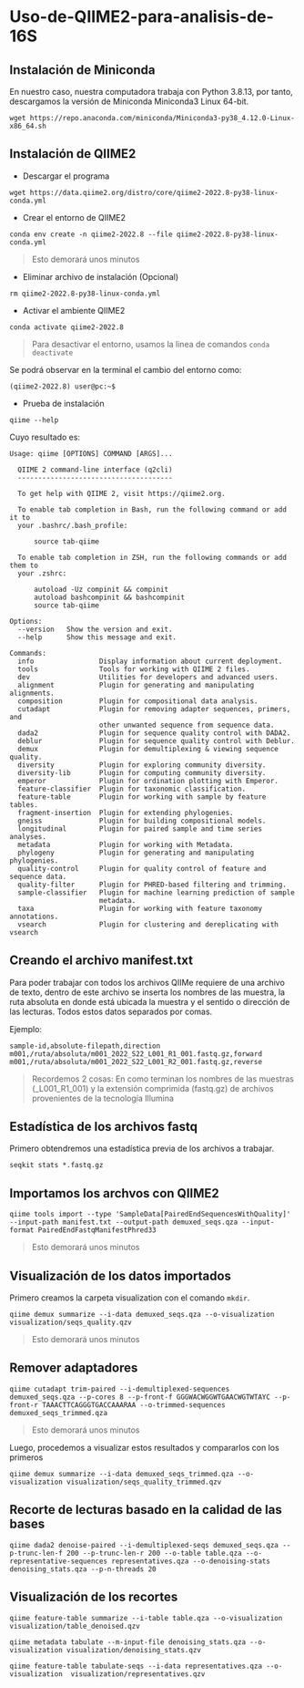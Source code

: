 # Uso-de-QIIME2-para-analisis-de-16S

## Instalación de Miniconda

En nuestro caso, nuestra computadora trabaja con Python 3.8.13, por tanto, descargamos la versión de Miniconda Miniconda3 Linux 64-bit.

```
wget https://repo.anaconda.com/miniconda/Miniconda3-py38_4.12.0-Linux-x86_64.sh
```

## Instalación de QIIME2

* Descargar el programa

```
wget https://data.qiime2.org/distro/core/qiime2-2022.8-py38-linux-conda.yml
```

* Crear el entorno de QIIME2

```
conda env create -n qiime2-2022.8 --file qiime2-2022.8-py38-linux-conda.yml
```

> Esto demorará unos minutos 

* Eliminar archivo de instalación (Opcional) 

```
rm qiime2-2022.8-py38-linux-conda.yml
```

* Activar el ambiente QIIME2

```
conda activate qiime2-2022.8
```

> Para desactivar el entorno, usamos la linea de comandos `conda deactivate`

Se podrá observar en la terminal el cambio del entorno como:

```
(qiime2-2022.8) user@pc:~$
```

* Prueba de instalación 

```
qiime --help
```

Cuyo resultado es: 

```
Usage: qiime [OPTIONS] COMMAND [ARGS]...

  QIIME 2 command-line interface (q2cli)
  --------------------------------------

  To get help with QIIME 2, visit https://qiime2.org.

  To enable tab completion in Bash, run the following command or add it to
  your .bashrc/.bash_profile:

      source tab-qiime

  To enable tab completion in ZSH, run the following commands or add them to
  your .zshrc:

      autoload -Uz compinit && compinit
      autoload bashcompinit && bashcompinit
      source tab-qiime

Options:
  --version   Show the version and exit.
  --help      Show this message and exit.

Commands:
  info                Display information about current deployment.
  tools               Tools for working with QIIME 2 files.
  dev                 Utilities for developers and advanced users.
  alignment           Plugin for generating and manipulating alignments.
  composition         Plugin for compositional data analysis.
  cutadapt            Plugin for removing adapter sequences, primers, and
                      other unwanted sequence from sequence data.
  dada2               Plugin for sequence quality control with DADA2.
  deblur              Plugin for sequence quality control with Deblur.
  demux               Plugin for demultiplexing & viewing sequence quality.
  diversity           Plugin for exploring community diversity.
  diversity-lib       Plugin for computing community diversity.
  emperor             Plugin for ordination plotting with Emperor.
  feature-classifier  Plugin for taxonomic classification.
  feature-table       Plugin for working with sample by feature tables.
  fragment-insertion  Plugin for extending phylogenies.
  gneiss              Plugin for building compositional models.
  longitudinal        Plugin for paired sample and time series analyses.
  metadata            Plugin for working with Metadata.
  phylogeny           Plugin for generating and manipulating phylogenies.
  quality-control     Plugin for quality control of feature and sequence data.
  quality-filter      Plugin for PHRED-based filtering and trimming.
  sample-classifier   Plugin for machine learning prediction of sample
                      metadata.
  taxa                Plugin for working with feature taxonomy annotations.
  vsearch             Plugin for clustering and dereplicating with vsearch
```

## Creando el archivo manifest.txt 

Para poder trabajar con todos los archivos QIIMe requiere de una archivo de texto, dentro de este archivo se inserta los nombres de las muestra, la ruta absoluta en donde está ubicada la muestra y el sentido o dirección de las lecturas. Todos estos datos separados por comas. 

Ejemplo:

```
sample-id,absolute-filepath,direction
m001,/ruta/absoluta/m001_2022_S22_L001_R1_001.fastq.gz,forward
m001,/ruta/absoluta/m001_2022_S22_L001_R2_001.fastq.gz,reverse
```

> Recordemos 2 cosas: En como terminan los nombres de las muestras (_L001_R1_001) y la extensión comprimida (fastq.gz) de archivos provenientes de la tecnología Illumina

## Estadística de los archivos fastq

Primero obtendremos una estadística previa de los archivos a trabajar.

```
seqkit stats *.fastq.gz
```

## Importamos los archvos con QIIME2

```
qiime tools import --type 'SampleData[PairedEndSequencesWithQuality]' --input-path manifest.txt --output-path demuxed_seqs.qza --input-format PairedEndFastqManifestPhred33
```

> Esto demorará unos minutos

## Visualización de los datos importados

Primero creamos la carpeta visualization con el comando `mkdir`.

```
qiime demux summarize --i-data demuxed_seqs.qza --o-visualization visualization/seqs_quality.qzv
```

> Esto demorará unos minutos

## Remover adaptadores

```
qiime cutadapt trim-paired --i-demultiplexed-sequences demuxed_seqs.qza --p-cores 8 --p-front-f GGGWACWGGWTGAACWGTWTAYC --p-front-r TAAACTTCAGGGTGACCAAARAA --o-trimmed-sequences demuxed_seqs_trimmed.qza
```
> Esto demorará unos minutos

Luego, procedemos a visualizar estos resultados y compararlos con los primeros

```
qiime demux summarize --i-data demuxed_seqs_trimmed.qza --o-visualization visualization/seqs_quality_trimmed.qzv
```

## Recorte de lecturas basado en la calidad de las bases 

```
qiime dada2 denoise-paired --i-demultiplexed-seqs demuxed_seqs.qza --p-trunc-len-f 200 --p-trunc-len-r 200 --o-table table.qza --o-representative-sequences representatives.qza --o-denoising-stats denoising_stats.qza --p-n-threads 20
```

## Visualización de los recortes

```
qiime feature-table summarize --i-table table.qza --o-visualization visualization/table_denoised.qzv
```

```
qiime metadata tabulate --m-input-file denoising_stats.qza --o-visualization visualization/denoising_stats.qzv
```

```
qiime feature-table tabulate-seqs --i-data representatives.qza --o-visualization  visualization/representatives.qzv
```
